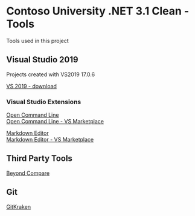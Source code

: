 # Contoso University .NET 3.1 Clean - Tools

Tools used in this project

## Visual Studio 2019

Projects created with VS2019 17.0.6<br/>

[VS 2019 - download](https://visualstudio.microsoft.com/vs/older-downloads/)<br/>

### Visual Studio Extensions

[Open Command Line](https://github.com/madskristensen/OpenCommandLine)<br/>
[Open Command Line - VS Marketplace](https://marketplace.visualstudio.com/items?itemName=MadsKristensen.OpenCommandLine)<br/>

[Markdown Editor](https://github.com/madskristensen/MarkdownEditor)<br/>
[Markdown Editor - VS Marketplace](https://marketplace.visualstudio.com/items?itemName=MadsKristensen.MarkdownEditor)<br/>


## Third Party Tools

[Beyond Compare](https://www.scootersoftware.com/)<br/>

## Git

[GitKraken](https://www.gitkraken.com/)

